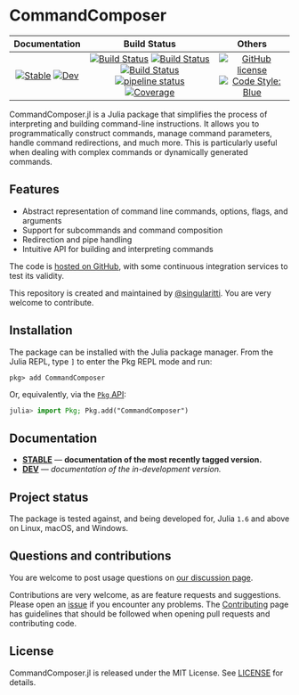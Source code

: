 # CommandComposer

|                                 **Documentation**                                  |                                                                                                 **Build Status**                                                                                                 |                                        **Others**                                         |
| :--------------------------------------------------------------------------------: | :--------------------------------------------------------------------------------------------------------------------------------------------------------------------------------------------------------------: | :---------------------------------------------------------------------------------------: |
| [![Stable][docs-stable-img]][docs-stable-url] [![Dev][docs-dev-img]][docs-dev-url] | [![Build Status][gha-img]][gha-url] [![Build Status][appveyor-img]][appveyor-url] [![Build Status][cirrus-img]][cirrus-url] [![pipeline status][gitlab-img]][gitlab-url] [![Coverage][codecov-img]][codecov-url] | [![GitHub license][license-img]][license-url] [![Code Style: Blue][style-img]][style-url] |

[docs-stable-img]: https://img.shields.io/badge/docs-stable-blue.svg
[docs-stable-url]: https://singularitti.github.io/CommandComposer.jl/stable
[docs-dev-img]: https://img.shields.io/badge/docs-dev-blue.svg
[docs-dev-url]: https://singularitti.github.io/CommandComposer.jl/dev
[gha-img]: https://github.com/singularitti/CommandComposer.jl/workflows/CI/badge.svg
[gha-url]: https://github.com/singularitti/CommandComposer.jl/actions
[appveyor-img]: https://ci.appveyor.com/api/projects/status/github/singularitti/CommandComposer.jl?svg=true
[appveyor-url]: https://ci.appveyor.com/project/singularitti/CommandComposer-jl
[cirrus-img]: https://api.cirrus-ci.com/github/singularitti/CommandComposer.jl.svg
[cirrus-url]: https://cirrus-ci.com/github/singularitti/CommandComposer.jl
[gitlab-img]: https://gitlab.com/singularitti/CommandComposer.jl/badges/main/pipeline.svg
[gitlab-url]: https://gitlab.com/singularitti/CommandComposer.jl/-/pipelines
[codecov-img]: https://codecov.io/gh/singularitti/CommandComposer.jl/branch/main/graph/badge.svg
[codecov-url]: https://codecov.io/gh/singularitti/CommandComposer.jl
[license-img]: https://img.shields.io/github/license/singularitti/CommandComposer.jl
[license-url]: https://github.com/singularitti/CommandComposer.jl/blob/main/LICENSE
[style-img]: https://img.shields.io/badge/code%20style-blue-4495d1.svg
[style-url]: https://github.com/invenia/BlueStyle

CommandComposer.jl is a Julia package that simplifies the process of interpreting and
building command-line instructions. It allows you to programmatically construct commands,
manage command parameters, handle command redirections, and much more. This is particularly
useful when dealing with complex commands or dynamically generated commands.

## Features

- Abstract representation of command line commands, options, flags, and arguments
- Support for subcommands and command composition
- Redirection and pipe handling
- Intuitive API for building and interpreting commands

The code is [hosted on GitHub](https://github.com/singularitti/CommandComposer.jl),
with some continuous integration services to test its validity.

This repository is created and maintained by [@singularitti](https://github.com/singularitti).
You are very welcome to contribute.

## Installation

The package can be installed with the Julia package manager.
From the Julia REPL, type `]` to enter the Pkg REPL mode and run:

```
pkg> add CommandComposer
```

Or, equivalently, via the [`Pkg` API](https://pkgdocs.julialang.org/v1/getting-started/):

```julia
julia> import Pkg; Pkg.add("CommandComposer")
```

## Documentation

- [**STABLE**][docs-stable-url] — **documentation of the most recently tagged version.**
- [**DEV**][docs-dev-url] — _documentation of the in-development version._

## Project status

The package is tested against, and being developed for, Julia `1.6` and above on Linux,
macOS, and Windows.

## Questions and contributions

You are welcome to post usage questions on [our discussion page][discussions-url].

Contributions are very welcome, as are feature requests and suggestions. Please open an
[issue][issues-url] if you encounter any problems. The [Contributing](@ref) page has
guidelines that should be followed when opening pull requests and contributing code.

[discussions-url]: https://github.com/singularitti/CommandComposer.jl/discussions
[issues-url]: https://github.com/singularitti/CommandComposer.jl/issues

## License

CommandComposer.jl is released under the MIT License. See [LICENSE](LICENSE) for details.
